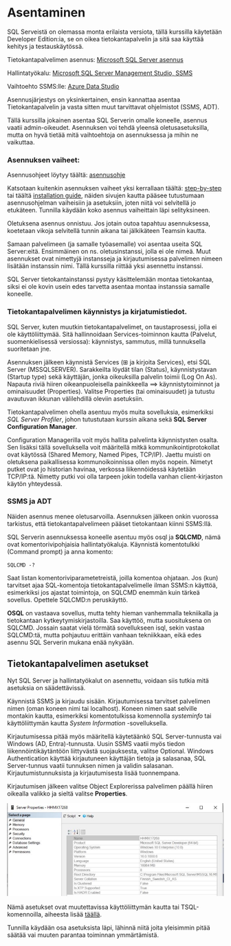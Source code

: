 # Asentaminen

SQL Serveistä on olemassa monta erilaista versiota, tällä kurssilla käytetään Developer Edition:ia, se on oikea tietokantapalvelin ja sitä saa käyttää kehitys ja testauskäytössä.

Tietokantapalvelimen asennus:
[Microsoft SQL Server asennus](https://www.microsoft.com/en-us/sql-server/sql-server-downloads)

Hallintatyökalu: 
[Microsoft SQL Server Management Studio, SSMS ](https://learn.microsoft.com/en-us/ssms/download-sql-server-management-studio-ssms)

Vaihtoehto SSMS:lle:
[Azure Data Studio](https://learn.microsoft.com/en-us/azure-data-studio/download-azure-data-studio?tabs=win-install%2Cwin-user-install%2Credhat-install%2Cwindows-uninstall%2Credhat-uninstall)

Asennusjärjestys on yksinkertainen, ensin kannattaa asentaa Tietokantapalvelin ja vasta sitten muut tarvittavat ohjelmistot (SSMS, ADT).

Tällä kurssilla jokainen asentaa SQL Serverin omalle koneelle, asennus vaatii admin-oikeudet. Asennuksen voi tehdä yleensä oletusasetuksilla, mutta on hyvä tietää mitä vaihtoehtoja on asennuksessa ja mihin ne vaikuttaa.

### Asennuksen vaiheet:

Asennusohjeet löytyy täältä: [asennusohje](https://learn.microsoft.com/en-us/sql/database-engine/install-windows/install-sql-server?view=sql-server-ver16)

Katsotaan kuitenkin asennuksen vaiheet yksi kerrallaan täältä: [step-by-step](https://www.csharp.com/article/step-by-step-installation-of-microsoft-sql-server-on-windows-system/) tai täältä [installation guide](https://www.visual-expert.com/EN/visual-expert-documentation/install-and-configure-visual-expert/sql-server-2019-installation-guide-visual-expert.html), näiden sivujen kautta pääsee tutustumaan asennusohjelman vaiheisiin ja asetuksiin, joten niitä voi selvitellä jo etukäteen. 
Tunnilla käydään koko asennus vaiheittain läpi selityksineen.

Oletuksena asennus onnistuu. Jos jotain outoa tapahtuu asennuksessa, koetetaan vikoja selvitellä tunnin aikana tai jälkikäteen Teamsin kautta.

Samaan palvelimeen (ja samalle työasemalle) voi asentaa useita SQL Server:eitä. Ensimmäinen on ns. oletusinstanssi, jolla ei ole nimeä. Muut asennukset ovat nimettyjä instansseja ja kirjautumisessa palvelimen nimeen lisätään instanssin nimi. Tällä kurssilla riittää yksi asennettu instanssi.

SQL Server tietokantainstanssi pystyy käsittelemään montaa tietokantaa, siksi ei ole kovin usein edes tarvetta asentaa montaa instanssia samalle koneelle.

### Tietokantapalvelimen käynnistys ja kirjatumistiedot.

SQL Server, kuten muutkin tietokantapalvelimet, on taustaprosessi, jolla ei ole käyttöliittymää. Sitä hallinnoidaan Services-toiminnon kautta (Palvelut, suomenkielisessä versiossa): käynnistys, sammutus, millä tunnuksella suoritetaan jne. 

Asennuksen jälkeen käynnistä Services (⊞ ja kirjoita Services), etsi SQL Server (MSSQLSERVER). Sarakkeilta löydät tilan (Status), käynnistystavan (Startup type) sekä käyttäjän, jonka oikeuksilla palvelin toimii (Log On As). Napauta riviä hiiren oikeanpuoleisella painikkeella ==> käynnistytoiminnot ja ominaisuudet (Properties). Valitse Properties (tai ominaisuudet) ja tutustu avautuvan ikkunan välilehdillä oleviin asetuksiin.

Tietokantapalvelimen ohella asentuu myös muita sovelluksia, esimerkiksi *SQL Server Profiler*, johon tutustutaan kurssin aikana sekä **SQL Server Configuration Manager**.

Configuration Managerilla voit myös hallita palvelinta käynnistysten osalta. Sen lisäksi tällä sovelluksella voit määritellä mitkä kommunikointiprotokollat ovat käytössä (Shared Memory, Named Pipes, TCP/IP). Jaettu muisti on oletuksena paikallisessa kommunoikoinnissa ollen myös nopein. Nimetyt putket ovat jo historian havinaa, verkossa liikennöidessä käytetään TCP/IP:tä. Nimetty putki voi olla tarpeen jokin todella vanhan client-kirjaston käytön yhteydessä. 

### SSMS ja ADT 
Näiden asennus menee oletusarvoilla. Asennuksen jälkeen onkin vuorossa tarkistus, että tietokantapalvelimeen pääset tietokantaan kiinni SSMS:llä.

SQL Serverin asennuksessa koneelle asentuu myös osql ja **SQLCMD**, nämä ovat komentorivipohjaisia hallintatyökaluja. Käynnistä komentotulkki (Command prompt) ja anna komento:
```code
SQLCMD -?
```
Saat listan komentoriviparametetreistä, joilla komentoa ohjataan. Jos (kun) tarvitset ajaa SQL-komentoja tietokantapalvelimelle ilman SSMS:n käyttöä, esimerkiksi jos ajastat toimintoja, on SQLCMD enemmän kuin tärkeä sovellus. Opettele SQLCMD:n peruskäyttö.

**OSQL** on vastaava sovellus, mutta tehty hieman vanhemmalla tekniikalla ja tietokantaan kytkeytymiskirjastoilla. Saa käyttöö, mutta suosituksena on SQLCMD. Jossain saatat vielä törmätä sovellukseen isql, sekin vastaa SQLCMD:tä, mutta pohjautuu erittäin vanhaan tekniikkaan, eikä edes asennu SQL Serverin mukana enää nykyään.

## Tietokantapalvelimen asetukset
Nyt SQL Server ja hallintatyökalut on asennettu, voidaan siis tutkia mitä asetuksia on säädettävissä.

Käynnistä SSMS ja kirjaudu sisään. Kirjautumisessa tarvitset palvelimen nimen (oman koneen nimi tai localhost). Koneen nimen saat selville montakin kautta, esimerkiksi komentotulkissa komennolla *systeminfo* tai käyttöliittymän kautta *System Information* -sovelluksella.

Kirjautumisessa pitää myös määritellä käytetäänkö SQL Server-tunnusta vai Windows (AD, Entra)-tunnusta. Uusin SSMS vaatii myös tiedon liikennöintikäytäntöön liittyvästä suojauksesta, valitse Optional. Windows Authentication käyttää kirjautuneen käyttäjän tietoja ja salasanaa, SQL Server-tunnus vaatii tunnuksen nimen ja validin salasanan. Kirjautumistunnuksista ja kirjautumisesta lisää tuonnempana.

Kirjautumisen jälkeen valitse Object Explorerissa palvelimen päällä hiiren oikealla valikko ja sieltä valitse **Properties**.

![Server properties](..\kuvat\ServerProperties.jpg)

Nämä asetukset ovat muutettavissa käyttöliittymän kautta tai TSQL-komennoilla, aiheesta lisää [täällä](https://learn.microsoft.com/en-us/sql/database-engine/configure-windows/view-or-change-server-properties-sql-server?view=sql-server-ver16). 

Tunnilla käydään osa asetuksista läpi, lähinnä niitä joita yleisimmin pitää säätää vai muuten parantaa toiminnan ymmärtämistä.

